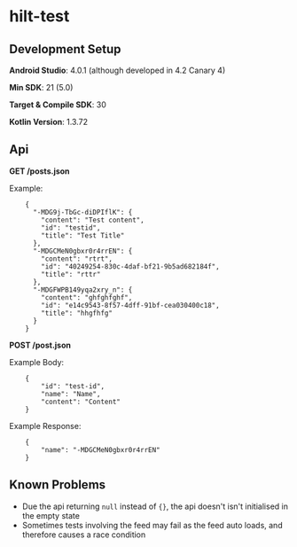 # hilt-test

## Development Setup

**Android Studio**: 4.0.1 (although developed in 4.2 Canary 4)

**Min SDK**: 21 (5.0)

**Target & Compile SDK**: 30

**Kotlin Version**: 1.3.72

## Api

**GET /posts.json**

Example:
```
    {
      "-MDG9j-TbGc-diDPIflK": {
        "content": "Test content",
        "id": "testid",
        "title": "Test Title"
      },
      "-MDGCMeN0gbxr0r4rrEN": {
        "content": "rtrt",
        "id": "40249254-830c-4daf-bf21-9b5ad682184f",
        "title": "rttr"
      },
      "-MDGFWPB149yqa2xry_n": {
        "content": "ghfghfghf",
        "id": "e14c9543-8f57-4dff-91bf-cea030400c18",
        "title": "hhgfhfg"
      }
    }
```

**POST /post.json**

Example Body:
```
    {
        "id": "test-id",
        "name": "Name",
        "content": "Content"
    }
```

Example Response:
```
    {
        "name": "-MDGCMeN0gbxr0r4rrEN"
    }
```

## Known Problems
* Due the api returning `null` instead of `{}`, the api doesn't isn't initialised in the empty state
* Sometimes tests involving the feed may fail as the feed auto loads, and therefore causes a race condition
